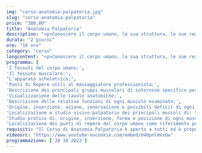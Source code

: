 ```yaml
---
img: "corso-anatomia-palpatoria.jpg"
slug: "corso-anatomia-palpatoria"
price: "380,00"
title: "Anatomia Palpatoria"
description: "<p>Conoscere il corpo umano, la sua struttura, le sue reazioni, i suoi bisogni, è fondamentale per ogni massaggiatore. Ogni gesto, ogni manovra deve essere guidata dalla consapevolezza di ciò che si sta facendo e di ciò che si vuole ottenere.</p> <p>La conoscenza dell’anatomia e della fisiologia umana è anche una garanzia di serietà e professionalità dell’operatore nei confronti della persona che si prende cura.</p> <p>Per sapere cosa fare o non fare in diverse situazioni è necessario avere una conoscenza approfondita della fisiologia del corpo umano. Questa conoscenza la puoi acquisire con il <b>Corso di Anatomia Palpatoria di Tao - Scuola Nazionale di Massaggio</b>, dove potrai imparare nozioni teoriche complesse in modo semplice, grazie al nostro metodo che ti farà vivere un’esperienza visiva e ‘viva’ sul corpo umano, permettendoti di capire in modo chiaro ed esaustivo la struttura e la posizione di ogni distretto corporeo analizzato."
durata: "2 giorni"
ore: "16 ore"
category: "corso"
longcontent: "<p>Conoscere il corpo umano, la sua struttura, le sue reazioni, i suoi bisogni, è fondamentale per ogni massaggiatore. Ogni gesto, ogni manovra deve essere guidata dalla consapevolezza di ciò che si sta facendo e di ciò che si vuole ottenere.</p> <p>La conoscenza dell’anatomia e della fisiologia umana è anche una garanzia di serietà e professionalità dell’operatore nei confronti della persona che si prende cura.</p> <p>Per sapere cosa fare o non fare in diverse situazioni è necessario avere una conoscenza approfondita della fisiologia del corpo umano. Questa conoscenza la puoi acquisire con il <b>Corso di Anatomia Palpatoria di Tao - Scuola Nazionale di Massaggio</b>, dove potrai imparare nozioni teoriche complesse in modo semplice, grazie al nostro metodo che ti farà vivere un’esperienza visiva e ‘viva’ sul corpo umano, permettendoti di capire in modo chiaro ed esaustivo la struttura e la posizione di ogni distretto corporeo analizzato.</p>"
programma: [
'I Tessuti del corpo umano;',
'Il tessuto muscolare;',
"L'apparato scheletrico;",
'Punti di Repere utili al massaggiatore professionista;',
'Descrizione dei principali gruppi muscolari di interesse specifico per il massaggiatore professionista;',
'Visualizzazione delle tavole anatomiche;',
'Descrizione delle relative funzioni di ogni muscolo esaminato;',
'Origine, inserzione, azione, innervazione e possibili deficit di ogni muscolo esaminato;',
'Localizzazione e studio visivo-palpatorio dei principali muscoli di: tronco, arto superiore, bacino e arto inferiore;',
'Studio pratico di: origine, inserzione, forma e posizione di ogni muscolo trattato;',
'Localizzazione dei punti di repere del corpo umano come riferimento per il massaggiatore professionista.']
requisiti: "Il Corso di Anatomia Palpatoria è aperto a tutti ed è propedeutico per il Corso di Taping Elastico e per il Diploma Nazionale in Tecniche Avanzate di Massaggio."
videosrc: "https://www.youtube-nocookie.com/embed/U40pnlmVxGw"
programmazione: ['28 10 2023']    
---
```

